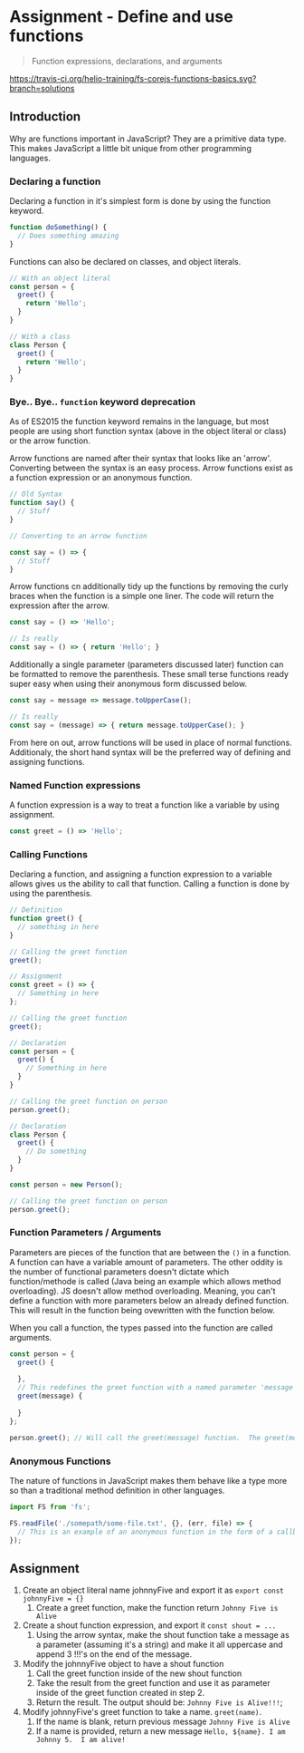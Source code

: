 # Assignment - Define and use functions 

> Function expressions, declarations, and arguments

https://travis-ci.org/helio-training/fs-corejs-functions-basics.svg?branch=solutions


## Introduction

Why are functions important in JavaScript?  They are a primitive data type.  This makes JavaScript a little bit unique from other programming languages.


### Declaring a function

Declaring a function in it's simplest form is done by using the function keyword.

```js
function doSomething() {
  // Does something amazing
}
```

Functions can also be declared on classes, and object literals. 

```js
// With an object literal
const person = { 
  greet() {
    return 'Hello';
  }
}

// With a class
class Person {
  greet() {
    return 'Hello';
  }
}
```

### Bye.. Bye.. `function` keyword deprecation

As of ES2015 the function keyword remains in the language, but most people are using short function syntax (above in the object literal or class) or the arrow function.

Arrow functions are named after their syntax that looks like an 'arrow'.  Converting between the syntax is an easy process.  Arrow functions exist as a function expression or an anonymous function.  

```js
// Old Syntax
function say() {
  // Stuff
}

// Converting to an arrow function

const say = () => {
  // Stuff
}
```

Arrow functions cn additionally tidy up the functions by removing the curly braces when the function is a simple one liner.  The code will return the expression after the arrow.

```js
const say = () => 'Hello';

// Is really
const say = () => { return 'Hello'; }
```

Additionally a single parameter (parameters discussed later) function can be formatted to remove the parenthesis.  These small terse functions ready super easy when using their anonymous form discussed below.  

```js
const say = message => message.toUpperCase();

// Is really
const say = (message) => { return message.toUpperCase(); }
```

From here on out, arrow functions will be used in place of normal functions. Additionaly, the short hand syntax will be the preferred way of defining and assigning functions.

### Named Function expressions

A function expression is a way to treat a function like a variable by using assignment.

```js
const greet = () => 'Hello';
```

### Calling Functions

Declaring a function, and assigning a function expression to a variable allows gives us the ability to call that function.  Calling a function is done by using the parenthesis.

```js
// Definition
function greet() {
  // something in here
}

// Calling the greet function
greet();
```

```js
// Assignment
const greet = () => {
  // Something in here
};

// Calling the greet function
greet();
```

```js
// Declaration
const person = {
  greet() {
    // Something in here
  }
}

// Calling the greet function on person
person.greet();
```

```js
// Declaration
class Person {
  greet() {
    // Do something
  }
}

const person = new Person();

// Calling the greet function on person
person.greet();
```

### Function Parameters / Arguments

Parameters are pieces of the function that are between the `()` in a function.  A function can have a variable amount of parameters.  The other oddity is the number of functional parameters doesn't dictate which function/methode is called (Java being an example which allows method overloading).  JS doesn't allow method overloading. Meaning, you can't define a function with more parameters below an already defined function.  This will result in the function being ovewritten with the function below.

When you call a function, the types passed into the function are called arguments. 

```js
const person = {
  greet() {
    
  },
  // This redefines the greet function with a named parameter 'message'
  greet(message) {
    
  }
};

person.greet(); // Will call the greet(message) function.  The greet(message) has overwritten the original greet function.  Beware.
```


### Anonymous Functions

The nature of functions in JavaScript makes them behave like a type more so than a traditional method definition in other languages.  


```js
import FS from 'fs';

FS.readFile('./somepath/some-file.txt', {}, (err, file) => {
  // This is an example of an anonymous function in the form of a callback (discussed later)
});

```


## Assignment

1. Create an object literal name johnnyFive and export it as `export const johnnyFive = {}`
    1. Create a greet function, make the function return `Johnny Five is Alive`
2. Create a shout function expression, and export it `const shout = ...`
    1. Using the arrow syntax, make the shout function take a message as a parameter (assuming it's a string) and make it all uppercase and append 3 !!!'s on the end of the message.
3. Modify the johnnyFive object to have a shout function
    1. Call the greet function inside of the new shout function
    2. Take the result from the greet function and use it as parameter inside of the greet function created in step 2.
    3. Return the result.  The output should be: `Johnny Five is Alive!!!`;
4. Modify johnnyFive's greet function to take a name.  `greet(name)`.  
    1. If the name is blank, return previous message `Johnny Five is Alive`
    2. If a name is provided, return a new message  `Hello, ${name}. I am Johnny 5.  I am alive!`
